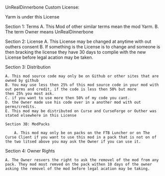 UnRealDinnerbone Custom License:

Yarm is under this License

Section 1: Terms
		A. This Mod of other similar terms mean the mod Yarm.
		B. The term Owner means UnRealDinnerbone		

Section 2: License
		A. This License may be changed at anytime with out outhers consent
		B. If something is the License is to change and someone is then bracking the license they have 30 days to complie with the new License before legal acation may be taken.  	

Section 3: Distribution
	
	A. This mod source code may only be on Github or other sites that are owned by github
	B. You may use less then 25% of this mod source code in your mod with out perms and credit, if the code is less then 50% but more
	then 25% you most ask.
	C. if you want to use more then 50% of my code you cant.
	D. the Owner made use his code over in a another mod with out perms/credits.
	E. This mod may be distributed on Curse and CurseForge or Outher was stated elsewhere in this License
	
	Section 3B: ModPacks
		
		A. This mod may only be on packs on the FTB Luncher or on The Curse Client if you want to use this mod in a pack that is not on of the two litsed above you may ask the Owner if you can use it.
		
Section 4: Owner Rights

	A. The Owner resvers the right to ask the removel of the mod from any pack. They mod most remved on the pack withen 10 days of the owner asking the removel of the mod before legal acation may be taking.

	